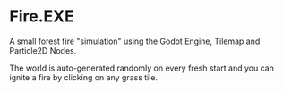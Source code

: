 # Fire.EXE

A small forest fire "simulation" using the Godot Engine, Tilemap and Particle2D Nodes.

The world is auto-generated randomly on every fresh start and you can ignite a fire by clicking on any grass tile.
